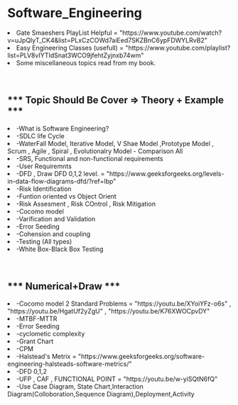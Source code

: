 <h1> Software_Engineering </h1>

<div>
<li>Gate Smaeshers PlayList Helpful = "https://www.youtube.com/watch?v=uJpQlyT_CK4&list=PLxCzCOWd7aiEed7SKZBnC6ypFDWYLRvB2" </li>
<li>Easy Engineering Classes (usefull) = "https://www.youtube.com/playlist?list=PLV8vIYTIdSnat3WCO9jfehtZyjnxb74wm" </li>
<li>Some miscellaneous topics read from my book. </li>
</div>  
</hr></br>  

  

</br>
<div>
<h2>*** Topic Should Be Cover => Theory + Example  ***</h2>  
<li>-What is Software Engineering?</li>
<li>-SDLC life Cycle</li>
<li>-WaterFall Model, Iterative Model, V Shae Model ,Prototype Model , Scrum , Agile ,  Spiral , Evolutionalry Model - Comparison All</li>
<li>-SRS, Functional and non-functional requirements </li>
<li>-User Requiremnts </li>
<li>-DFD , Draw DFD 0,1,2 level. = "https://www.geeksforgeeks.org/levels-in-data-flow-diagrams-dfd/?ref=lbp" </li>
<li>-Risk Identification </li>
<li>-Funtion oriented vs Object Orient </li>
<li>-Risk Assesment , Risk COntrol , Risk Mitigation </li>
<li>-Cocomo model </li>
<li>-Varification and Validation </li>
<li>-Error Seeding </li>
<li>-Cohension and coupling </li>
<li>-Testing (All types) </li>
<li>-White Box-Black Box Testing </li>
</div></br></hr>

<br/>
<div>
<h2>*** Numerical+Draw ***</h2>
<li>-Cocomo model 2 Standard Problems = "https://youtu.be/XYoiYFz-o6s" , "https://youtu.be/HgatUf2yZgU" , "https://youtu.be/K76XWOCpvDY" </ui>
<li>-MTBF-MTTR </li>
<li>-Error Seeding </li>
<li>-cyclometic complexity </li>
<li>-Grant Chart </li>
<li>-CPM </li>
<li>-Halstead's  Metrix = "https://www.geeksforgeeks.org/software-engineering-halsteads-software-metrics/" </li>
<li>-DFD 0,1,2 </li>
<li>-UFP , CAF , FUNCTIONAL POINT  = "https://youtu.be/w-yiSQtN6fQ" </li>
<li>-Use Case Diagram, State Chart,Interaction Diagram(Colloboration,Sequence Diagram),Deployment,Activity</li> 
</div>
